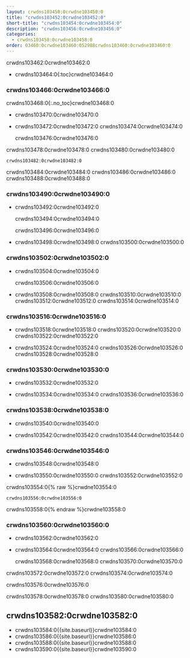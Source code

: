 ```yaml
---
layout: crwdns103450:0crwdne103450:0
title: "crwdns103452:0crwdne103452:0"
short-title: "crwdns103454:0crwdne103454:0"
description: "crwdns103456:0crwdne103456:0"
categories:
  - crwdns103458:0crwdne103458:0
order: 03460:0crwdne103460:052988crwdns103460:0crwdne103460:0
---
```

crwdns103462:0crwdne103462:0

- crwdns103464:0{:toc}crwdne103464:0

### crwdns103466:0crwdne103466:0

crwdns103468:0{:.no_toc}crwdne103468:0

- crwdns103470:0crwdne103470:0

- crwdns103472:0crwdne103472:0 crwdns103474:0crwdne103474:0

    crwdns103476:0crwdne103476:0
    

crwdns103478:0crwdne103478:0 crwdns103480:0crwdne103480:0

    crwdns103482:0crwdne103482:0
    

crwdns103484:0crwdne103484:0 crwdns103486:0crwdne103486:0 crwdns103488:0crwdne103488:0

### crwdns103490:0crwdne103490:0

- crwdns103492:0crwdne103492:0

    crwdns103494:0crwdne103494:0
    

    crwdns103496:0crwdne103496:0
    

- crwdns103498:0crwdne103498:0 crwdns103500:0crwdne103500:0

### crwdns103502:0crwdne103502:0

- crwdns103504:0crwdne103504:0

    crwdns103506:0crwdne103506:0
    

- crwdns103508:0crwdne103508:0 crwdns103510:0crwdne103510:0 crwdns103512:0crwdne103512:0 crwdns103514:0crwdne103514:0

<!---
### Environment Variables Not Being Passed at Runtime

Occasionally, when you try to convert a configuration to a 2.0 compatible format, environment variables may not be passed at runtime. For example, if you create a simple configuration in your GitHub repository (for example `https://github.com/yourusername/circle-auto/blob/master/.circleci/echo.yml`) and then call the config using:

```export AUTO_FILE=/Users/yourusername/Desktop/apkpure_app_887.apk
export AUTO_DIR=.
circleci build -c .circleci/echo.yml --job test
```

The config shows:

```#!bin/bash -eo pipefail
echo file $(AUTO_FILE) dir $(AUTO_DIR)
file directlySuccess!
```
Upon execution, you may see the following response:

.circleci/echo.yml

```version: 2
jobs:
  build:
    docker:
    - image: circleci/openjdk:8-jdk
    steps:
    - checkout
  test:
    docker:
    - image: circleci/openjdk:8-jdk
    environment:
    - TERM: dumb
    steps:
    - checkout
    - run:
        command: "echo file ${AUTO_FILE} dir ${AUTO_DIR}"
workflows:
  version: 2
  workflow:
    jobs:
    - build
    - test```

yourusername/circle-autoAdded by GitHub
```
--->

### crwdns103516:0crwdne103516:0

- crwdns103518:0crwdne103518:0 crwdns103520:0crwdne103520:0 crwdns103522:0crwdne103522:0

- crwdns103524:0crwdne103524:0 crwdns103526:0crwdne103526:0 crwdns103528:0crwdne103528:0

### crwdns103530:0crwdne103530:0

- crwdns103532:0crwdne103532:0

- crwdns103534:0crwdne103534:0 crwdns103536:0crwdne103536:0

### crwdns103538:0crwdne103538:0

- crwdns103540:0crwdne103540:0

- crwdns103542:0crwdne103542:0 crwdns103544:0crwdne103544:0

### crwdns103546:0crwdne103546:0

- crwdns103548:0crwdne103548:0

- crwdns103550:0crwdne103550:0 crwdns103552:0crwdne103552:0

crwdns103554:0{% raw %}crwdne103554:0

    crwdns103556:0crwdne103556:0
    

crwdns103558:0{% endraw %}crwdne103558:0

### crwdns103560:0crwdne103560:0

- crwdns103562:0crwdne103562:0

- crwdns103564:0crwdne103564:0 crwdns103566:0crwdne103566:0

    crwdns103568:0crwdne103568:0 crwdns103570:0crwdne103570:0
    

crwdns103572:0crwdne103572:0 crwdns103574:0crwdne103574:0

crwdns103576:0crwdne103576:0

crwdns103578:0crwdne103578:0 crwdns103580:0crwdne103580:0

## crwdns103582:0crwdne103582:0

- crwdns103584:0{{site.baseurl}}crwdne103584:0
- crwdns103586:0{{site.baseurl}}crwdne103586:0
- crwdns103588:0{{site.baseurl}}crwdne103588:0
- crwdns103590:0{{site.baseurl}}crwdne103590:0